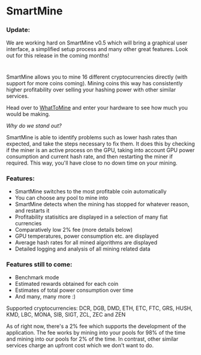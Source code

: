 # SmartMine

### Update:

We are working hard on SmartMine v0.5 which will bring a graphical user interface, a simplified setup process and many other great features. Look out for this release in the coming months!

#

SmartMine allows you to mine 16 different cryptocurrencies directly (with support for more coins coming). Mining coins this way has consistently higher profitability over selling your hashing power with other similar services.

Head over to [WhatToMine](https://whattomine.com) and enter your hardware to see how much you would be making.


*Why do we stand out?*


SmartMine is able to identify problems such as lower hash rates than expected, and take the steps necessary to fix them. It does this by checking if the miner is an active process on the GPU, taking into account GPU power consumption and current hash rate, and then restarting the miner if required. This way, you'll have close to no down time on your mining.

### Features:
- SmartMine switches to the most profitable coin automatically
- You can choose any pool to mine into
- SmartMine detects when the mining has stopped for whatever reason, and restarts it
- Profitability statisitics are displayed in a selection of many fiat currencies
- Comparatively low 2% fee (more details below)
- GPU temperatures, power consumption etc. are displayed
- Average hash rates for all mined algorithms are displayed
- Detailed logging and analysis of all mining related data

### Features still to come:
- Benchmark mode
- Estimated rewards obtained for each coin
- Estimates of total power consumption over time
- And many, many more :)

Supported cryptocurrencies: DCR, DGB, DMD, ETH, ETC, FTC, GRS, HUSH, KMD, LBC, MONA, SIB, SIGT, ZCL, ZEC and ZEN

As of right now, there's a 2% fee which supports the development of the application. The fee works by mining into your pools for 98% of the time and mining into our pools for 2% of the time. In contrast, other similar services charge an upfront cost which we don't want to do.
